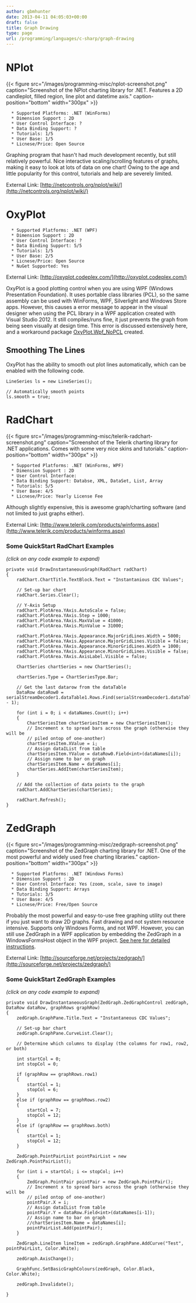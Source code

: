 ```yaml
---
author: gbmhunter
date: 2013-04-11 04:05:03+00:00
draft: false
title: Graph Drawing
type: page
url: /programming/languages/c-sharp/graph-drawing
---
```


# NPlot


{{< figure src="/images/programming-misc/nplot-screenshot.png" caption="Screenshot of the NPlot charting library for .NET. Features a 2D candleplot, filled region, line plot and datetime axis." caption-position="bottom" width="300px" >}}



	  * Supported Platforms: .NET (WinForms)
	  * Dimension Support : 2D
	  * User Control Interface: ?
	  * Data Binding Support: ?
	  * Tutorials: 1/5
	  * User Base: 1/5
	  * Licnese/Price: Open Source

Graphing program that hasn't had much development recently, but still relatively powerful. Nice interactive scaling/scrolling features of graphs, making it easy to look at lots of data on one chart! Owing to the age and little popularity for this control, tutorials and help are severely limited.

External Link: [http://netcontrols.org/nplot/wiki/](http://netcontrols.org/nplot/wiki/)


# OxyPlot





	  * Supported Platforms: .NET (WPF)
	  * Dimension Support : 2D
	  * User Control Interface: ?
	  * Data Binding Support: 5/5
	  * Tutorials: 1/5
	  * User Base: 2/5
	  * Licnese/Price: Open Source
	  * NuGet Supported: Yes

External Link: [http://oxyplot.codeplex.com/](http://oxyplot.codeplex.com/)

OxyPlot is a good plotting control when you are using WPF (Windows Presentation Foundation). It uses portable class libraries (PCL), so the same assembly can be used with WinForms, WPF, Silverlight and Windows Store apps. However, this causes a error message to appear in the visual designer when using the PCL library in a WPF application created with Visual Studio 2012. It still compiles/runs fine, it just prevents the graph from being seen visually at design time. This error is discussed extensively here, and a workaround package [OxyPlot.Wpf_NoPCL](http://nuget.org/packages/OxyPlot.Wpf_NoPCL/) created.


## Smoothing The Lines


OxyPlot has the ability to smooth out plot lines automatically, which can be enabled with the following code.

    
    LineSeries ls = new LineSeries();
    
    // Automatically smooth points
    ls.smooth = true;







# RadChart


{{< figure src="/images/programming-misc/telerik-radchart-screenshot.png" caption="Screenshot of the Telerik charting library for .NET applications. Comes with some very nice skins and tutorials." caption-position="bottom" width="300px" >}}



	  * Supported Platforms: .NET (WinForms, WPF)
	  * Dimension Support : 2D
	  * User Control Interface:
	  * Data Binding Support: Databse, XML, DataSet, List, Array
	  * Tutorials: 5/5
	  * User Base: 4/5
	  * Licnese/Price: Yearly License Fee

Although slightly expensive, this is awesome graph/charting software (and not limited to just graphs either).

External Link: [http://www.telerik.com/products/winforms.aspx](http://www.telerik.com/products/winforms.aspx)


### Some QuickStart RadChart Examples


_(click on any code example to expand)_

    
    private void DrawInstantaneousGraph(RadChart radChart)
    {
        radChart.ChartTitle.TextBlock.Text = "Instantanious CDC Values";
    
        // Set-up bar chart
        radChart.Series.Clear();
    
        // Y-Axis Setup
        radChart.PlotArea.YAxis.AutoScale = false;
        radChart.PlotArea.YAxis.Step = 1000;
        radChart.PlotArea.YAxis.MaxValue = 41000;
        radChart.PlotArea.YAxis.MinValue = 31000;
    
        radChart.PlotArea.YAxis.Appearance.MajorGridLines.Width = 5000;
        radChart.PlotArea.YAxis.Appearance.MajorGridLines.Visible = false;
        radChart.PlotArea.YAxis.Appearance.MinorGridLines.Width = 1000;
        radChart.PlotArea.YAxis.Appearance.MinorGridLines.Visible = false;
        radChart.PlotArea.YAxis.AxisLabel.Visible = false;
    
        ChartSeries chartSeries = new ChartSeries();
    
        chartSeries.Type = ChartSeriesType.Bar;
    
        // Get the last datarow from the dataTable
        DataRow dataRow0 = serialStreamDecoder1.dataTable1.Rows.Find(serialStreamDecoder1.dataTable1.Rows.Count - 1);
    
        for (int i = 0; i < dataNames.Count(); i++)
        {
            ChartSeriesItem chartSeriesItem = new ChartSeriesItem();
            // Increment x to spread bars across the graph (otherwise they will be
            // piled ontop of one-another)
            chartSeriesItem.XValue = i;
            // Assign dataIList from table
            chartSeriesItem.YValue = dataRow0.Field<int>(dataNames[i]);
            // Assign name to bar on graph
            chartSeriesItem.Name = dataNames[i];
            chartSeries.AddItem(chartSeriesItem);
        }
    
        // Add the collection of data points to the graph
        radChart.AddChartSeries(chartSeries);
    
        radChart.Refresh();
    }










# ZedGraph


{{< figure src="/images/programming-misc/zedgraph-screenshot.png" caption="Screenshot of the ZedGraph charting library for .NET. One of the most powerful and widely used free charting libraries." caption-position="bottom" width="300px" >}}



	  * Supported Platforms: .NET (Windows Forms)
	  * Dimension Support : 2D
	  * User Control Interface: Yes (zoom, scale, save to image)
	  * Data Binding Support: Arrays
	  * Tutorials: 3/5
	  * User Base: 4/5
	  * Licnese/Price: Free/Open Source

Probably the most powerful and easy-to-use free graphing utility out there if you just want to draw 2D graphs. Fast drawing and not system resource intensive. Supports only Windows Forms, and not WPF. However, you can still use ZedGraph in a WPF application by embedding the ZedGraph in a WindowsFormsHost object in the WPF project. [See here for detailed instructions](http://hintdesk.com/wpf-use-zedgraph-in-wpf-application/).

External Link: [http://sourceforge.net/projects/zedgraph/](http://sourceforge.net/projects/zedgraph/)


### Some QuickStart ZedGraph Examples


_(click on any code example to expand)_

    
    private void DrawInstantaneousGraph(ZedGraph.ZedGraphControl zedGraph, DataRow dataRow, graphRows graphRow)
    {
        zedGraph.GraphPane.Title.Text = "Instantaneous CDC Values";
    
        // Set-up bar chart
        zedGraph.GraphPane.CurveList.Clear();
    
        // Determine which columns to display (the columns for row1, row2, or both)
    
        int startCol = 0;
        int stopCol = 0;
    
        if (graphRow == graphRows.row1)
        {
            startCol = 1;
            stopCol = 6;
        }
        else if (graphRow == graphRows.row2)
        {
            startCol = 7;
            stopCol = 12;
        }
        else if (graphRow == graphRows.both)
        {
            startCol = 1;
            stopCol = 12;
        }
    
        ZedGraph.PointPairList pointPairList = new ZedGraph.PointPairList();
    
        for (int i = startCol; i <= stopCol; i++)
        {
            ZedGraph.PointPair pointPair = new ZedGraph.PointPair();
            // Increment x to spread bars across the graph (otherwise they will be
            // piled ontop of one-another)
            pointPair.X = i;
            // Assign dataIList from table
            pointPair.Y = dataRow.Field<int>(dataNames[i-1]);
            // Assign name to bar on graph
            //chartSeriesItem.Name = dataNames[i];
            pointPairList.Add(pointPair);
        }
    
        ZedGraph.LineItem lineItem = zedGraph.GraphPane.AddCurve("Test", pointPairList, Color.White);
    
        zedGraph.AxisChange();
    
        GraphFunc.SetBasicGraphColours(zedGraph, Color.Black, Color.White);
    
        zedGraph.Invalidate();
    
    }




